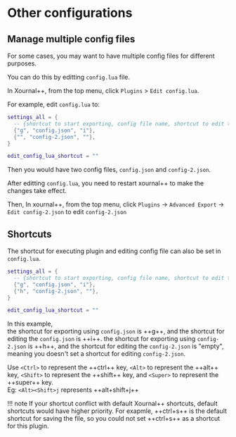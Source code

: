 # Other configurations

## Manage multiple config files

For some cases, you may want to have multiple config files for different purposes. 

You can do this by editting `config.lua` file.

In Xournal++, from the top menu, click `Plugins` > `Edit config.lua`.

For example, edit `config.lua` to:

```lua title="config.lua"
settings_all = {
  -- {shortcut to start exporting, config file name, shortcut to edit this config file}
  {"g", "config.json", "i"},
  {"", "config-2.json", ""},
}

edit_config_lua_shortcut = ""
```



Then you would have two config files, `config.json` and `config-2.json`.

After editting `config.lua`, you need to restart xournal++ to make the changes take effect.

Then, In xournal++, from the top menu, click `Plugins` -> `Advanced Export` -> `Edit config-2.json` to edit `config-2.json`

## Shortcuts

The shortcut for executing plugin and editing config file can also be set in `config.lua`.


```lua title="config.lua"
settings_all = {
  -- {shortcut to start exporting, config file name, shortcut to edit this config file}
  {"g", "config.json", "i"},
  {"h", "config-2.json", ""},
}

edit_config_lua_shortcut = ""
```

In this example,  
the shortcut for exporting using `config.json` is ++g++, and the shortcut for editing the `config.json` is ++i++.
the shortcut for exporting using `config-2.json` is ++h++, and the shortcut for editing the `config-2.json` is "empty", meaning you doesn't set a shortcut for editing `config-2.json`.

Use `<Ctrl>` to represent the ++ctrl++ key, `<Alt>` to represent the ++alt++ key, `<Shift>` to represent the ++shift++ key, and `<Super>` to represent the ++super++ key.  
Eg: `<Alt><Shift>j` represents ++alt+shift+j++


!!! note
    If your shortcut conflict with default Xournal++ shortcuts, default shortcuts would have higher priority. For exapmle, ++ctrl+s++ is the default shortcut for saving the file, so you could not set ++ctrl+s++ as a shortcut for this plugin. 
